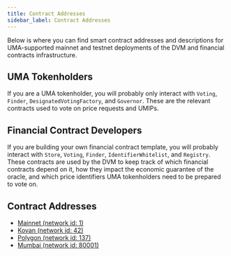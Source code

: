 ```yaml
---
title: Contract Addresses
sidebar_label: Contract Addresses
---
```


Below is where you can find smart contract addresses and descriptions for UMA-supported mainnet and testnet deployments of the DVM and financial contracts infrastructure.

## UMA Tokenholders

If you are a UMA tokenholder, you will probably only interact with `Voting`, `Finder`, `DesignatedVotingFactory`, and `Governor`.
These are the relevant contracts used to vote on price requests and UMIPs.

## Financial Contract Developers

If you are building your own financial contract template, you will probably interact with `Store`, `Voting`, `Finder`, `IdentifierWhitelist`, and `Registry`.
These contracts are used by the DVM to keep track of which financial contracts depend on it, how they impact the economic guarantee of the oracle, and which price identifiers UMA tokenholders need to be prepared to vote on.

## Contract Addresses

- [Mainnet (network id: 1)](https://github.com/UMAprotocol/protocol/blob/master/packages/core/networks/1.json)
- [Kovan (network id: 42)](https://github.com/UMAprotocol/protocol/blob/master/packages/core/networks/42.json)
- [Polygon (network id: 137)](https://github.com/UMAprotocol/protocol/blob/master/packages/core/networks/137.json)
- [Mumbai (network id: 80001)](https://github.com/UMAprotocol/protocol/blob/master/packages/core/networks/80001.json)
